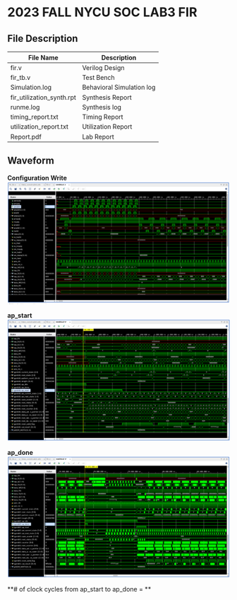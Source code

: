 # 2023 FALL NYCU SOC LAB3 FIR

## File Description

| File Name                 | Description               |
| ------------------------- | ------------------------- |
| fir.v                     | Verilog Design            |
| fir_tb.v                  | Test Bench                |
| Simulation.log            | Behavioral Simulation log |
| fir_utilization_synth.rpt | Synthesis Report          |
| runme.log                 | Synthesis log             |
| timing_report.txt         | Timing Report             |
| utilization_report.txt    | Utilization Report        |
| Report.pdf                | Lab Report                |

## Waveform
**Configuration Write**
![Configuration write](https://github.com/edwardchang9/2023-FALL-NYCU-SOC-LAB3-FIR/blob/main/configuration_write.png)

**ap_start**
![Configuration write](https://github.com/edwardchang9/2023-FALL-NYCU-SOC-LAB3-FIR/blob/main/ap_start.png)

**ap_done**
![Configuration write](https://github.com/edwardchang9/2023-FALL-NYCU-SOC-LAB3-FIR/blob/main/ap_done.png)

**# of clock cycles from ap_start to ap_done = **